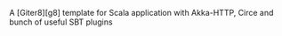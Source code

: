 A [Giter8][g8] template for Scala application with Akka-HTTP, Circe and bunch of useful SBT plugins
